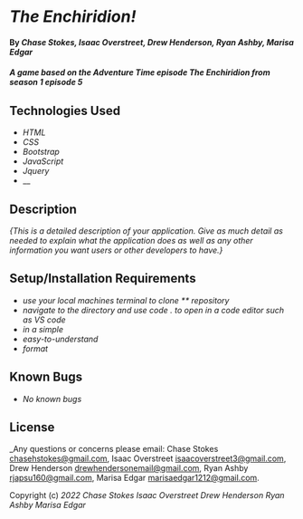 # _The Enchiridion!_

#### By _**Chase Stokes**, **Isaac Overstreet**, **Drew Henderson**, **Ryan Ashby**, **Marisa Edgar**_

#### _A game based on the Adventure Time episode The Enchiridion from season 1 episode 5_

## Technologies Used

* _HTML_
* _CSS_
* _Bootstrap_
* _JavaScript_
* _Jquery_
* __

## Description

_{This is a detailed description of your application. Give as much detail as needed to explain what the application does as well as any other information you want users or other developers to have.}_

## Setup/Installation Requirements

* _use your local machines terminal to clone ** repository_
* _navigate to the directory and use *code .* to open in a code editor such as VS code_
* _in a simple_
* _easy-to-understand_
* _format_


## Known Bugs

* _No known bugs_

## License

_Any questions or concerns please email: 
Chase Stokes chasehstokes@gmail.com, 
Isaac Overstreet isaacoverstreet3@gmail.com, 
Drew Henderson drewhendersonemail@gmail.com, 
Ryan Ashby rjapsu160@gmail.com, 
Marisa Edgar marisaedgar1212@gmail.com.

Copyright (c) _2022_ _Chase Stokes_ _Isaac Overstreet_ _Drew Henderson_ _Ryan Ashby_ _Marisa Edgar_